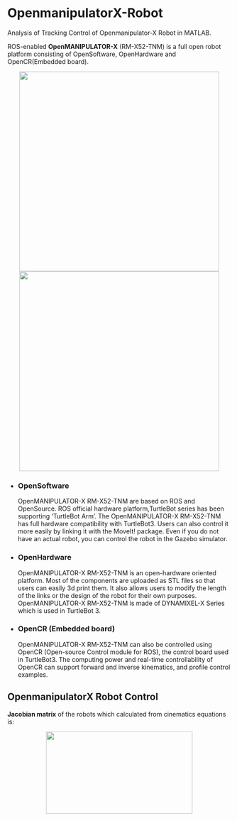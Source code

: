 # OpenmanipulatorX-Robot
Analysis of Tracking Control of Openmanipulator-X Robot in MATLAB.

ROS-enabled **OpenMANIPULATOR-X** (RM-X52-TNM) is a full open robot platform consisting of OpenSoftware​, OpenHardware and OpenCR(Embedded board)​.

<p align="center">

<img src="https://user-images.githubusercontent.com/40741680/130143968-8e1f9801-636c-49b1-94ca-906b396c0eb3.png" width="450" height="450">
<img src="https://user-images.githubusercontent.com/40741680/130144103-5293a84c-6d58-49c2-933e-5206e2bfc069.png" width="450" height="450">

</p>

* ### OpenSoftware

  OpenMANIPULATOR-X RM-X52-TNM are based on ROS and OpenSource. ROS official hardware platform,TurtleBot series has been supporting ‘TurtleBot Arm’. The OpenMANIPULATOR-X RM-X52-TNM has full hardware compatibility with TurtleBot3. Users can also control it more easily by linking it with the MoveIt! package. Even if you do not have an actual robot, you can control the robot in the Gazebo simulator.
  
* ### OpenHardware

  OpenMANIPULATOR-X RM-X52-TNM is an open-hardware oriented platform. Most of the components are uploaded as STL files so that users can easily 3d print them. It also allows users to modify the length of the links or the design of the robot for their own purposes. OpenMANIPULATOR-X RM-X52-TNM is made of DYNAMIXEL-X Series which is used in TurtleBot 3.

* ### OpenCR (Embedded board)

  OpenMANIPULATOR-X RM-X52-TNM can also be controlled using OpenCR (Open-source Control module for ROS), the control board used in TurtleBot3. The computing power and real-time controllability of OpenCR can support forward and inverse kinematics, and profile control examples.
  
## OpenmanipulatorX Robot Control

**Jacobian matrix**  of the robots which calculated from cinematics equations is:
<p align="center">
<img src="https://user-images.githubusercontent.com/40741680/130146204-761650e8-6685-4f43-83b2-b5e99dd2f56e.png" width="330" height="185">
</p>



